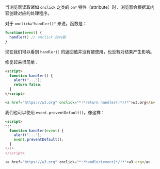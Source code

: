 当浏览器读取诸如 `onclick` 之类的 `on*` 特性（attribute）时，浏览器会根据其内容创建对应的处理程序。

对于 `onclick="handler()"` 来说，函数是：

```js
function(event) {
  handler() // onclick 的内容
}
```

现在我们可以看到 `handler()` 的返回值并没有被使用，也没有对结果产生影响。

修复起来很简单：

```html run
<script>
  function handler() {
    alert("...");
    return false;
  }
</script>

<a href="https://w3.org" onclick="*!*return handler()*/!*">w3.org</a>
```

我们也可以使用 `event.preventDefault()`，像这样：

```html run
<script>
*!*
  function handler(event) {
    alert("...");
    event.preventDefault();
  }
*/!*
</script>

<a href="https://w3.org" onclick="*!*handler(event)*/!*">w3.org</a>
```
